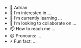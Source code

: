 - 👋 Adrian
- 👀 I’m interested in ...
- 🌱 I’m currently learning ...
- 💞️ I’m looking to collaborate on ...
- 📫 How to reach me ...
- 😄 Pronouns: ...
- ⚡ Fun fact: ...

<!---
AdrianCanF/AdrianCanF is a ✨ special ✨ repository because its `README.md` (this file) appears on your GitHub profile.
You can click the Preview link to take a look at your changes.
--->
